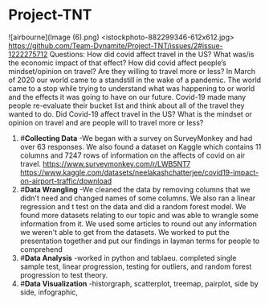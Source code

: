 # Project-TNT
![airbourne](Image (6).png)
<istockphoto-882299346-612x612.jpg>
https://github.com/Team-Dynamite/Project-TNT/issues/2#issue-1222275712
Questions: How did covid affect travel in the US? What was/is the economic impact of that effect? How did covid affect people’s mindset/opinion on travel? Are they willing to travel more or less?
In March of 2020 our world came to a standstill in the wake of a pandemic. The world came to a stop while trying to understand what was happening to or world and the effects it was going to have on our future. Covid-19 made many people re-evaluate their bucket list and think about all of the travel they wanted to do. Did Covid-19 affect travel in the US? What is the mindset or opinion on travel and are people will to travel more or less?
1.	#**Collecting Data**
      -We began with a survey on SurveyMonkey and had over 63 responses. We also found a dataset on Kaggle which contains 11 columns and 7247 rows of information on the affects of covid on air travel. 
		https://www.surveymonkey.com/r/LWB5NT7 
		https://www.kaggle.com/datasets/neelakashchatterjee/covid19-impact-on-airport-traffic/download
2.	#**Data Wrangling**
      -We cleaned the data by removing columns that we didn't need and changed names of some columns. We also ran a linear regression and t test on the data and did a random forest model. We found more datasets relating to our topic and was able to wrangle some information from it. We used some articles to round out any information we weren't able to get from the datasets. We worked to put the presentation together and put our findings in layman terms for people to comprehend
4.	#**Data Analysis**
      -worked in python and tablaeu. completed single sample test, linear progression, testing for outliers, and random forest progression to test theory. 
5.	#**Data Visualization**
  	  -historgraph, scatterplot, treemap, pairplot, side by side, infographic,
	


